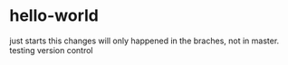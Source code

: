 # hello-world
just starts
this changes will only happened in the braches, not in master.
testing version control
